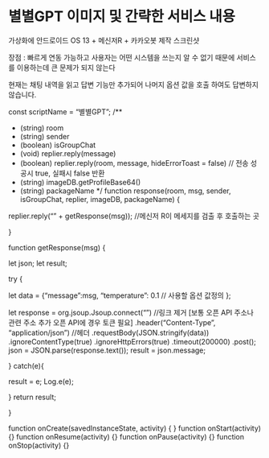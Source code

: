 # 별별GPT 이미지 및 간략한 서비스 내용

가상화에 안드로이드 OS 13 + 메신저R + 카카오봇 제작
스크린샷 

장점 : 빠르게 연동 가능하고 사용자는 어떤 시스템을 쓰는지 알 수 없기 때문에 서비스를 이용하는데 큰 문제가 되지 않는다

현재는 채팅 내역을 읽고 답변 기능만 추가되어 나머지 옵션 값을 호출 하여도 답변하지 않습니다.

const scriptName = “별별GPT”;
/**
* (string) room
* (string) sender
* (boolean) isGroupChat
* (void) replier.reply(message)
* (boolean) replier.reply(room, message, hideErrorToast = false) // 전송 성공시 true, 실패시 false 반환
* (string) imageDB.getProfileBase64()
* (string) packageName
*/
function response(room, msg, sender, isGroupChat, replier, imageDB, packageName) {

replier.reply(“” + getResponse(msg)); //메신저 R이 메세지를 검출 후 호출하는 곳

}


function getResponse(msg) {

let json;
let result;

try {

let data = {“message”:msg,
“temperature”: 0.1 // 사용할 옵션 값정의 
};

let response = org.jsoup.Jsoup.connect(“”) //링크 제거 [보통 오픈 API 주소나 관련 주소 추가 오픈 API에 경우 토큰 필요] 
.header(“Content-Type”, “application/json”) //헤더 
.requestBody(JSON.stringify(data))
.ignoreContentType(true)
.ignoreHttpErrors(true)
.timeout(200000)
.post();
json = JSON.parse(response.text());
result = json.message;


} catch(e){


result = e;
Log.e(e);

}
return result;


}

function onCreate(savedInstanceState, activity) {
}
function onStart(activity) {}
function onResume(activity) {}
function onPause(activity) {}
function onStop(activity) {}


